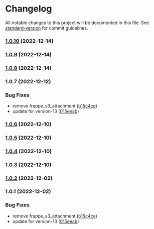 # Changelog

All notable changes to this project will be documented in this file. See [standard-version](https://github.com/conventional-changelog/standard-version) for commit guidelines.

### [1.0.10](https://github.com/medblocks/erpnext/compare/v1.0.9...v1.0.10) (2022-12-14)

### [1.0.9](https://github.com/medblocks/erpnext/compare/v1.0.8...v1.0.9) (2022-12-14)

### [1.0.8](https://github.com/medblocks/erpnext/compare/v1.0.7...v1.0.8) (2022-12-14)

### 1.0.7 (2022-12-12)


### Bug Fixes

* remove frappe_s3_attachment ([b15c4ce](https://github.com/medblocks/erpnext/commit/b15c4ce745879d71f9ac730388b91916532eebbe))
* update for version-13 ([015eeab](https://github.com/medblocks/erpnext/commit/015eeab49eac26c6ad32e25fd57f43fe3491e73d))

### [1.0.6](https://github.com/medblocks/erpnext/compare/v1.0.5...v1.0.6) (2022-12-10)

### [1.0.5](https://github.com/medblocks/erpnext/compare/v1.0.4...v1.0.5) (2022-12-10)

### [1.0.4](https://github.com/medblocks/erpnext/compare/v1.0.3...v1.0.4) (2022-12-10)

### [1.0.3](https://github.com/medblocks/erpnext/compare/v1.0.2...v1.0.3) (2022-12-10)

### [1.0.2](https://github.com/medblocks/erpnext/compare/v1.0.1...v1.0.2) (2022-12-02)

### 1.0.1 (2022-12-02)


### Bug Fixes

* remove frappe_s3_attachment ([b15c4ce](https://github.com/medblocks/erpnext/commit/b15c4ce745879d71f9ac730388b91916532eebbe))
* update for version-13 ([015eeab](https://github.com/medblocks/erpnext/commit/015eeab49eac26c6ad32e25fd57f43fe3491e73d))
